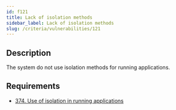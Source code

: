 ```yaml
---
id: f121
title: Lack of isolation methods
sidebar_label: Lack of isolation methods
slug: /criteria/vulnerabilities/121
---
```


## Description

The system do not use isolation methods
for running applications.

## Requirements

- [374. Use of isolation in running applications](/criteria/requirements/374)
